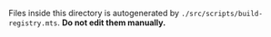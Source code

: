 Files inside this directory is autogenerated by `./src/scripts/build-registry.mts`. **Do not edit them manually.**
